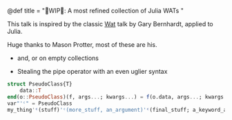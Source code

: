 @def title = "🚧WIP🚧: A most refined collection of Julia WATs "

This talk is inspired by the classic [Wat](https://www.destroyallsoftware.com/talks/wat) talk by Gary Bernhardt, applied to Julia.

Huge thanks to Mason Protter, most of these are his.

- and, or on empty collections

- Stealing the pipe operator with an even uglier syntax 
```julia
struct PseudoClass{T}
    data::T
end(o::PseudoClass)(f, args...; kwargs...) = f(o.data, args...; kwargs...)
var"'ᶜ" = PseudoClass
my_thing'ᶜ(stuff)'ᶜ(more_stuff, an_argument)'ᶜ(final_stuff; a_keyword_argument)
```

